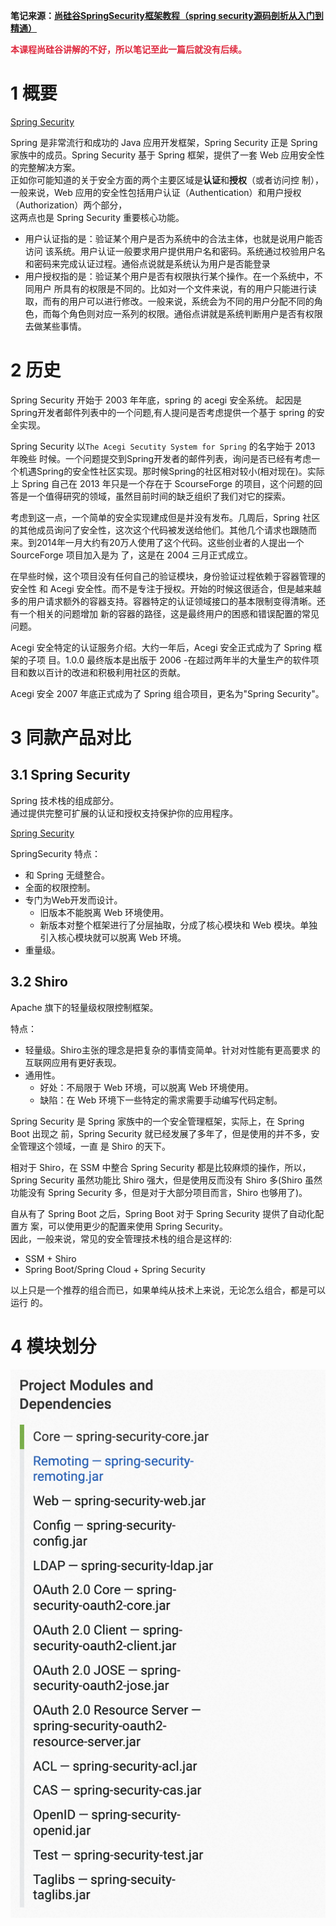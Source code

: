 **笔记来源：**[**尚硅谷SpringSecurity框架教程（spring security源码剖析从入门到精通）**](https://www.bilibili.com/video/BV15a411A7kP/?p=3&spm_id_from=pageDriver&vd_source=e8046ccbdc793e09a75eb61fe8e84a30)

**<font style="color:#DF2A3F;">本课程尚硅谷讲解的不好，所以笔记至此一篇后就没有后续。</font>**

# 1 概要
[Spring Security](https://spring.io/projects/spring-security#overview)

 Spring 是非常流行和成功的 Java 应用开发框架，Spring Security 正是 Spring 家族中的成员。Spring Security 基于 Spring 框架，提供了一套 Web 应用安全性的完整解决方案。  
正如你可能知道的关于安全方面的两个主要区域是**认证**和**授权**（或者访问控 制），一般来说，Web 应用的安全性包括用户认证（Authentication）和用户授权（Authorization）两个部分，  
这两点也是 Spring Security 重要核心功能。

+ 用户认证指的是：验证某个用户是否为系统中的合法主体，也就是说用户能否访问 该系统。用户认证一般要求用户提供用户名和密码。系统通过校验用户名和密码来完成认证过程。通俗点说就是系统认为用户是否能登录
+ 用户授权指的是：验证某个用户是否有权限执行某个操作。在一个系统中，不同用户 所具有的权限是不同的。比如对一个文件来说，有的用户只能进行读取，而有的用户可以进行修改。一般来说，系统会为不同的用户分配不同的角色，而每个角色则对应一系列的权限。通俗点讲就是系统判断用户是否有权限去做某些事情。

# 2 历史
Spring Security 开始于 2003 年年底，spring 的 acegi 安全系统。 起因是 Spring开发者邮件列表中的一个问题,有人提问是否考虑提供一个基于 spring 的安全实现。

Spring Security 以`The Acegi Secutity System for Spring` 的名字始于 2013 年晚些 时候。一个问题提交到Spring开发者的邮件列表，询问是否已经有考虑一个机遇Spring的安全性社区实现。那时候Spring的社区相对较小(相对现在)。实际上 Spring 自己在 2013 年只是一个存在于 ScourseForge 的项目，这个问题的回答是一个值得研究的领域，虽然目前时间的缺乏组织了我们对它的探索。

考虑到这一点，一个简单的安全实现建成但是并没有发布。几周后，Spring 社区的其他成员询问了安全性，这次这个代码被发送给他们。其他几个请求也跟随而来。到2014年一月大约有20万人使用了这个代码。这些创业者的人提出一个SourceForge 项目加入是为 了，这是在 2004 三月正式成立。

在早些时候，这个项目没有任何自己的验证模块，身份验证过程依赖于容器管理的安全性 和 Acegi 安全性。而不是专注于授权。开始的时候这很适合，但是越来越多的用户请求额外的容器支持。容器特定的认证领域接口的基本限制变得清晰。还有一个相关的问题增加 新的容器的路径，这是最终用户的困惑和错误配置的常见问题。

Acegi 安全特定的认证服务介绍。大约一年后，Acegi 安全正式成为了 Spring 框架的子项 目。1.0.0 最终版本是出版于 2006 -在超过两年半的大量生产的软件项目和数以百计的改进和积极利用社区的贡献。

Acegi 安全 2007 年底正式成为了 Spring 组合项目，更名为"Spring Security"。  


# 3 同款产品对比
## 3.1 Spring Security
Spring 技术栈的组成部分。  
通过提供完整可扩展的认证和授权支持保护你的应用程序。 

[Spring Security](https://spring.io/projects/spring-security)

SpringSecurity 特点：

+ 和 Spring 无缝整合。
+ 全面的权限控制。
+ 专门为Web开发而设计。
    - 旧版本不能脱离 Web 环境使用。 
    - 新版本对整个框架进行了分层抽取，分成了核心模块和 Web 模块。单独引入核心模块就可以脱离 Web 环境。
+ 重量级。

## 3.2 Shiro
Apache 旗下的轻量级权限控制框架。

特点：

+  轻量级。Shiro主张的理念是把复杂的事情变简单。针对对性能有更高要求 的互联网应用有更好表现。
+ 通用性。
    - 好处：不局限于 Web 环境，可以脱离 Web 环境使用。 
    - 缺陷：在 Web 环境下一些特定的需求需要手动编写代码定制。

Spring Security 是 Spring 家族中的一个安全管理框架，实际上，在 Spring Boot 出现之 前，Spring Security 就已经发展了多年了，但是使用的并不多，安全管理这个领域，一直 是 Shiro 的天下。

相对于 Shiro，在 SSM 中整合 Spring Security 都是比较麻烦的操作，所以，Spring Security 虽然功能比 Shiro 强大，但是使用反而没有 Shiro 多(Shiro 虽然功能没有 Spring Security 多，但是对于大部分项目而言，Shiro 也够用了)。

自从有了 Spring Boot 之后，Spring Boot 对于 Spring Security 提供了自动化配置方 案，可以使用更少的配置来使用 Spring Security。  
因此，一般来说，常见的安全管理技术栈的组合是这样的:

+ SSM + Shiro
+ Spring Boot/Spring Cloud + Spring Security

以上只是一个推荐的组合而已，如果单纯从技术上来说，无论怎么组合，都是可以运行 的。



# 4 模块划分
![](images/1.png)

